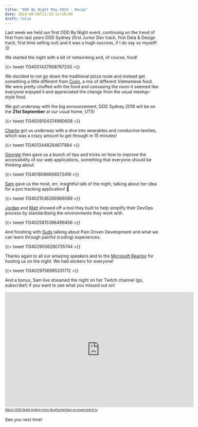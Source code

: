 ```yaml
---
title: "DDD By Night May 2019 - Recap"
date: 2019-06-06T11:10:11+10:00
draft: false
---
```


Last week we held our first DDD By Night event, continuing on the trend of first from last years DDD Sydney (first Junior Dev track, first Data & Design track, first time selling out) and it was a hugh success, if I do say so myself! 😉

We started the night with a bit of networking and, of course, food!

{{< tweet 1134001437908787200 >}}

We decided to not go down the traditional pizza route and instead get something a little different from [Cuon](https://twitter.com/cuoncatering), a mix of different Vietnamese food. We were pretty chuffed with the food and canvasing the room it seemed like everyone enjoyed it and appreciated the change from the usual meetup-style food.

We got underway with the big announcement, DDD Sydney 2019 will be on the **21st September** at our usual home, UTS!

{{< tweet 1134009104374980608 >}}

[Charlie](https://twitter.com/devdevcharlie) got us underway with a dive into wearables and conductive textiles, which was a crazy amount to get through in 15 minutes!

{{< tweet 1134013448264617984 >}}

[Georgie](https://twitter.com/georgiecel) then gave us a bunch of tips and tricks on how to improve the accessibility of our web applications, something that everyone should be thinking about.

{{< tweet 1134018096656572416 >}}

[Sam](https://twitter.com/BugHunterSam) gave us the most, err, insightful talk of the night, talking about her idea for a poo tracking application! 🤣

{{< tweet 1134021536266969089 >}}

[Jordan](https://twitter.com/_jsimonovski) and [Matt](https://twitter.com/Matthewt479) showed off a tool they built to help simplify their DevOps process by standardising the environments they work with.

{{< tweet 1134025815396499456 >}}

And finishing with [Suds](https://twitter.com/sudhanshutheone) talking about Pain Driven Development and what we can learn through painful (coding) experiences.

{{< tweet 1134029056280735744 >}}

Thanks again to all our amazing speakers and to the [Microsoft Reactor](https://twitter.com/MSFTReactor) for hosting us on the night. We had stickers for everyone!

{{< tweet 1134029756985331712 >}}

And a bonus, Sam live streamed the night on her Twitch channel (go, subscribe!) if you want to see what you missed out on!

<iframe src="https://player.twitch.tv/?autoplay=false&video=v431949692" frameborder="0" allowfullscreen="true" scrolling="no" height="378" width="620"></iframe><a href="https://www.twitch.tv/videos/431949692?tt_content=text_link&tt_medium=vod_embed" style="padding:2px 0px 4px; display:block; width:345px; font-weight:normal; font-size:10px; text-decoration:underline;">Watch DDD Night Sydney from BugHunterSam on www.twitch.tv</a>

See you next time!